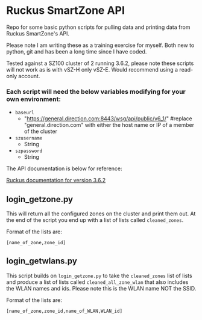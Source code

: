 # Ruckus SmartZone API

Repo for some basic python scripts for pulling data and printing data from Ruckus SmartZone's API.

Please note I am writing these as a training exercise for myself. Both new to python, git and has been a long time since I have coded.

Tested against a SZ100 cluster of 2 running 3.6.2, please note these scripts will not work as is with vSZ-H only vSZ-E. Would recommend using a read-only account.

### Each script will need the below variables modifying for your own environment:

* `baseurl`
    * "https://general.direction.com:8443/wsg/api/public/v6_1/" #replace "general.direction.com" with either the host name or IP of a member of the cluster
* `szusername`
    * String
* `szpassword`
    * String

The API documentation is below for reference:

[Ruckus documentation for version 3.6.2](http://docs.ruckuswireless.com/smartzone/3.6.2/sz100-public-api-reference-guide-3-6-2.html)

## login_getzone.py

This will return all the configured zones on the cluster and print them out. At the end of the script you end up with a list of lists called `cleaned_zones`.

Format of the lists are:

`[name_of_zone,zone_id]`

## login_getwlans.py

This script builds on `login_getzone.py` to take the `cleaned_zones` list of lists and produce a list of lists called `cleaned_all_zone_wlan` that also includes the WLAN names and ids. Please note this is the WLAN name NOT the SSID.

Format of the lists are:

`[name_of_zone,zone_id,name_of_WLAN,WLAN_id]`
